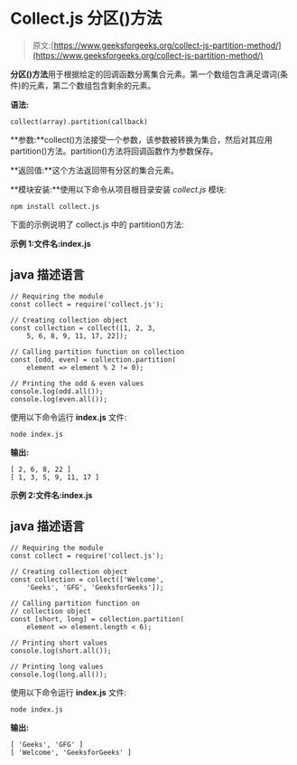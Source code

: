 # Collect.js 分区()方法

> 原文:[https://www.geeksforgeeks.org/collect-js-partition-method/](https://www.geeksforgeeks.org/collect-js-partition-method/)

**分区()方法**用于根据给定的回调函数分离集合元素。第一个数组包含满足谓词(条件)的元素，第二个数组包含剩余的元素。

**语法:**

```
collect(array).partition(callback)
```

**参数:**collect()方法接受一个参数，该参数被转换为集合，然后对其应用 partition()方法。partition()方法将回调函数作为参数保存。

**返回值:**这个方法返回带有分区的集合元素。

**模块安装:**使用以下命令从项目根目录安装 *collect.js* 模块:

```
npm install collect.js
```

下面的示例说明了 collect.js 中的 partition()方法:

**示例 1:文件名:index.js**

## java 描述语言

```
// Requiring the module
const collect = require('collect.js');

// Creating collection object
const collection = collect([1, 2, 3, 
    5, 6, 8, 9, 11, 17, 22]);

// Calling partition function on collection
const [odd, even] = collection.partition(
    element => element % 2 != 0);

// Printing the odd & even values
console.log(odd.all());
console.log(even.all());
```

使用以下命令运行 **index.js** 文件:

```
node index.js
```

**输出:**

```
[ 2, 6, 8, 22 ]
[ 1, 3, 5, 9, 11, 17 ]
```

**示例 2:文件名:index.js**

## java 描述语言

```
// Requiring the module
const collect = require('collect.js');

// Creating collection object
const collection = collect(['Welcome', 
    'Geeks', 'GFG', 'GeeksforGeeks']);

// Calling partition function on 
// collection object
const [short, long] = collection.partition(
    element => element.length < 6);

// Printing short values
console.log(short.all());

// Printing long values
console.log(long.all());
```

使用以下命令运行 **index.js** 文件:

```
node index.js
```

**输出:**

```
[ 'Geeks', 'GFG' ]
[ 'Welcome', 'GeeksforGeeks' ]
```
